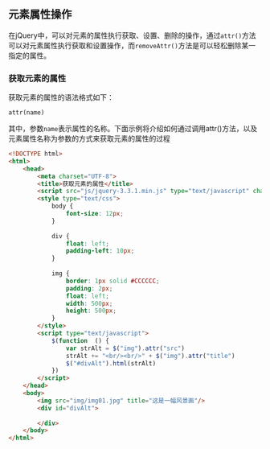 ## 元素属性操作

在jQuery中，可以对元素的属性执行获取、设置、删除的操作，通过`attr()`方法可以对元素属性执行获取和设置操作，而`removeAttr()`方法是可以轻松删除某一指定的属性。

### 获取元素的属性

获取元素的属性的语法格式如下：

```juery
attr(name)
```
其中，参数`name`表示属性的名称。下面示例将介绍如何通过调用attr()方法，以及元素属性名称为参数的方式来获取元素的属性的过程

```html
<!DOCTYPE html>
<html>
	<head>
		<meta charset="UTF-8">
		<title>获取元素的属性</title>
		<script src="js/jquery-3.3.1.min.js" type="text/javascript" charset="utf-8"></script>
		<style type="text/css">
			body {
				font-size: 12px;
			}
			
			div {
				float: left;
				padding-left: 10px;
			}
			
			img {
				border: 1px solid #CCCCCC;
				padding: 2px;
				float: left;
				width: 500px;
				height: 500px;
			}
		</style>
		<script type="text/javascript">
			$(function  () {
				var strAlt = $("img").attr("src")
				strAlt += "<br/><br/>" + $("img").attr("title")
				$("#divAlt").html(strAlt)
			})
		</script>
	</head>
	<body>
		<img src="img/img01.jpg" title="这是一幅风景画"/>
		<div id="divAlt">
			
		</div>
	</body>
</html>
```
